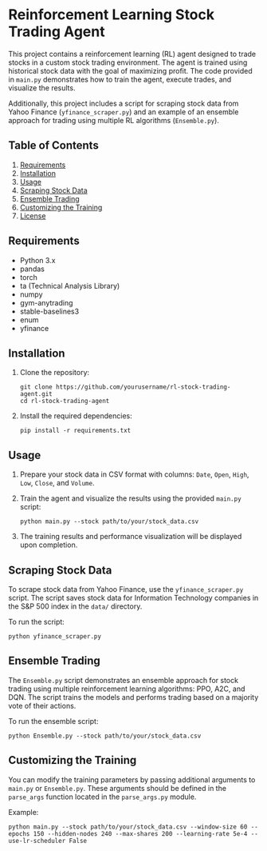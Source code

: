 # Reinforcement Learning Stock Trading Agent

This project contains a reinforcement learning (RL) agent designed to trade stocks in a custom stock trading environment. The agent is trained using historical stock data with the goal of maximizing profit. The code provided in `main.py` demonstrates how to train the agent, execute trades, and visualize the results.

Additionally, this project includes a script for scraping stock data from Yahoo Finance (`yfinance_scraper.py`) and an example of an ensemble approach for trading using multiple RL algorithms (`Ensemble.py`).

## Table of Contents

1. [Requirements](#requirements)
2. [Installation](#installation)
3. [Usage](#usage)
4. [Scraping Stock Data](#scraping)
5. [Ensemble Trading](#ensemble)
6. [Customizing the Training](#customizing)
7. [License](#license)

## Requirements

- Python 3.x
- pandas
- torch
- ta (Technical Analysis Library)
- numpy
- gym-anytrading
- stable-baselines3
- enum
- yfinance

## Installation

1. Clone the repository:
    ```
    git clone https://github.com/yourusername/rl-stock-trading-agent.git
    cd rl-stock-trading-agent
    ```

2. Install the required dependencies:
    ```
    pip install -r requirements.txt
    ```

## Usage

1. Prepare your stock data in CSV format with columns: `Date`, `Open`, `High`, `Low`, `Close`, and `Volume`.

2. Train the agent and visualize the results using the provided `main.py` script:
    ```
    python main.py --stock path/to/your/stock_data.csv
    ```

3. The training results and performance visualization will be displayed upon completion.

## Scraping Stock Data

To scrape stock data from Yahoo Finance, use the `yfinance_scraper.py` script. The script saves stock data for Information Technology companies in the S&P 500 index in the `data/` directory.

To run the script:

```
python yfinance_scraper.py
```

## Ensemble Trading

The `Ensemble.py` script demonstrates an ensemble approach for stock trading using multiple reinforcement learning algorithms: PPO, A2C, and DQN. The script trains the models and performs trading based on a majority vote of their actions.

To run the ensemble script:

```
python Ensemble.py --stock path/to/your/stock_data.csv
```

## Customizing the Training

You can modify the training parameters by passing additional arguments to `main.py` or `Ensemble.py`. These arguments should be defined in the `parse_args` function located in the `parse_args.py` module.

Example:

```
python main.py --stock path/to/your/stock_data.csv --window-size 60 --epochs 150 --hidden-nodes 240 --max-shares 200 --learning-rate 5e-4 --use-lr-scheduler False
```